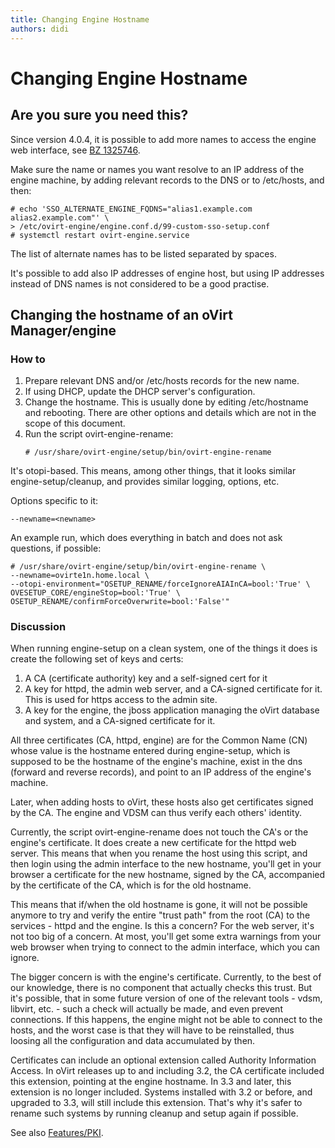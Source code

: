 ```yaml
---
title: Changing Engine Hostname
authors: didi
---
```


# Changing Engine Hostname

## Are you sure you need this?

Since version 4.0.4, it is possible to add more names to access the engine web interface,
see [BZ 1325746](https://bugzilla.redhat.com/show_bug.cgi?id=1325746).

Make sure the name or names you want resolve to an IP address of the engine machine, by adding
relevant records to the DNS or to /etc/hosts, and then:

```console
# echo 'SSO_ALTERNATE_ENGINE_FQDNS="alias1.example.com alias2.example.com"' \
> /etc/ovirt-engine/engine.conf.d/99-custom-sso-setup.conf
# systemctl restart ovirt-engine.service
```

The list of alternate names has to be listed separated by spaces.

It's possible to add also IP addresses of engine host, but using IP addresses instead of DNS names is not considered to be a good practise.

## Changing the hostname of an oVirt Manager/engine

### How to

1.  Prepare relevant DNS and/or /etc/hosts records for the new name.
2.  If using DHCP, update the DHCP server's configuration.
3.  Change the hostname. This is usually done by editing /etc/hostname and rebooting. There are other options and details which are not in the scope of this document.
4.  Run the script ovirt-engine-rename:
    ```console
    # /usr/share/ovirt-engine/setup/bin/ovirt-engine-rename
    ```

It's otopi-based. This means, among other things, that it looks similar engine-setup/cleanup, and provides similar logging, options, etc.

Options specific to it:

```
--newname=<newname>
```

An example run, which does everything in batch and does not ask questions, if possible:

```console
# /usr/share/ovirt-engine/setup/bin/ovirt-engine-rename \
--newname=ovirte1n.home.local \
--otopi-environment="OSETUP_RENAME/forceIgnoreAIAInCA=bool:'True' \
OVESETUP_CORE/engineStop=bool:'True' \
OSETUP_RENAME/confirmForceOverwrite=bool:'False'"
```

### Discussion

When running engine-setup on a clean system, one of the things it does is create the following set of keys and certs:

1.  A CA (certificate authority) key and a self-signed cert for it
2.  A key for httpd, the admin web server, and a CA-signed certificate for it. This is used for https access to the admin site.
3.  A key for the engine, the jboss application managing the oVirt database and system, and a CA-signed certificate for it.

All three certificates (CA, httpd, engine) are for the Common Name (CN) whose value is the hostname entered during engine-setup,
which is supposed to be the hostname of the engine's machine, exist in the dns (forward and reverse records), and point to an IP address of the engine's machine.

Later, when adding hosts to oVirt, these hosts also get certificates signed by the CA. The engine and VDSM can thus verify each others' identity.

Currently, the script ovirt-engine-rename does not touch the CA's or the engine's certificate.
It does create a new certificate for the httpd web server.
This means that when you rename the host using this script, and then login using the admin interface to the new hostname, you'll get in your browser a certificate for the new hostname,
signed by the CA, accompanied by the certificate of the CA, which is for the old hostname.

This means that if/when the old hostname is gone, it will not be possible anymore to try and verify the entire "trust path" from the root (CA) to the services - httpd and the engine.
Is this a concern? For the web server, it's not too big of a concern.
At most, you'll get some extra warnings from your web browser when trying to connect to the admin interface, which you can ignore.

The bigger concern is with the engine's certificate. Currently, to the best of our knowledge, there is no component that actually checks this trust.
But it's possible, that in some future version of one of the relevant tools - vdsm, libvirt, etc. - such a check will actually be made, and even prevent connections.
If this happens, the engine might not be able to connect to the hosts, and the worst case is that they will have to be reinstalled, thus loosing all the configuration and data accumulated by then.

Certificates can include an optional extension called Authority Information Access.
In oVirt releases up to and including 3.2, the CA certificate included this extension, pointing at the engine hostname. In 3.3 and later, this extension is no longer included.
Systems installed with 3.2 or before, and upgraded to 3.3, will still include this extension. That's why it's safer to rename such systems by running cleanup and setup again if possible.

See also [Features/PKI](/develop/release-management/features/infra/pki.html).

